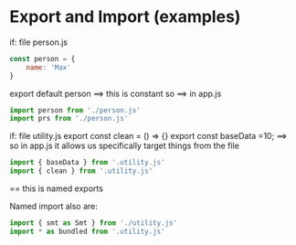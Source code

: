 # Export and Import (examples)

if: file person.js

```javascript
const person = {
    name: 'Max'
}
```

export default person
==> this is constant so ==> in app.js
```javascript
import person from './person.js'
import prs from './person.js'
```

if: file utility.js
export const clean = () => {}
export const baseData =10;
==> so in app.js it allows us specifically target things from the file
```javascript
import { baseData } from '.utility.js'
import { clean } from '.utility.js'
```
== this is named exports

Named import also are:
```javascript
import { smt as Smt } from './utility.js'
import * as bundled from '.utility.js'
```
